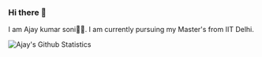 ### Hi there 👋

I am Ajay kumar soni:raising_hand_man:. I am currently pursuing my Master's from IIT Delhi.

<!--
**Ajayksoni98/Ajayksoni98** is a ✨ _special_ ✨ repository because its `README.md` (this file) appears on your GitHub profile.

###Connect with me

[![LinkedIn](Linkedln)](https://www.linkedin.com/in/ajay-kumar-soni/)

Here are some ideas to get you started:

- 🔭 I’m currently working on ...
- 🌱 I’m currently learning ...
- 👯 I’m looking to collaborate on ...
- 🤔 I’m looking for help with ...
- 💬 Ask me about ...
- 📫 How to reach me: ...
- 😄 Pronouns: ...
- ⚡ Fun fact: ...
-->


![Ajay's Github Statistics](https://github-readme-stats.vercel.app/api?username=Ajayksoni98&show_icons=true)
